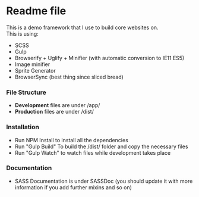# Readme file
This is a demo framework that I use to build core websites on.  
This is using:
* SCSS
* Gulp
* Browserify + Uglify + Minifier (with automatic conversion to IE11 ES5)
* Image minifier
* Sprite Generator
* BrowserSync (best thing since sliced bread)

### File Structure
* **Development** files are under /app/
* **Production** files are under /dist/

### Installation
* Run NPM Install to install all the dependencies
* Run "Gulp Build" To build the /dist/ folder and copy the necessary files
* Run "Gulp Watch" to watch files while development takes place

### Documentation
* SASS Documentation is under SASSDoc (you should update it with more information if you add further mixins and so on)
